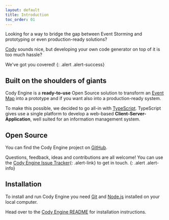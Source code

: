```yaml
---
layout: default
title: Introduction
toc_order: 01
---
```


Looking for a way to bridge the gap between Event Storming and prototyping or even production-ready solutions?

[Cody]({{site.baseUrl}}/cody/introduction.html) sounds nice, but developing your own code generator on top of it is too much hassle?

We've got you covered!
{: .alert .alert-success}

## Built on the shoulders of giants

Cody Engine is a **ready-to-use** Open Source solution to transform an [Event Map]({{site.baseUrl}}/continuous_event_storming/event-map-design.html)
into a prototype and if you want also into a production-ready system.

To make this possible, we decided to go all-in with [TypeScript](https://www.typescriptlang.org/). TypeScript gives use a single platform to develop
a web-based **Client-Server-Application**, well suited for an information management system.

## Open Source

You can find the Cody Engine project on [GitHub](https://github.com/proophboard/cody-engine). 

Questions, feedback, ideas and contributions are all welcome! You can use the [Cody Engine Issue Tracker](https://github.com/proophboard/cody-engine/issues){: .alert-link} to get in touch.
{: .alert .alert-info}

## Installation

To install and run Cody Engine you need [Git](https://git-scm.com/book/en/v2/Getting-Started-Installing-Git) and [Node.js](https://nodejs.org/en/download/package-manager) installed on your local computer.

Head over to the [Cody Engine README](https://github.com/proophboard/cody-engine#installation) for installation instructions.


